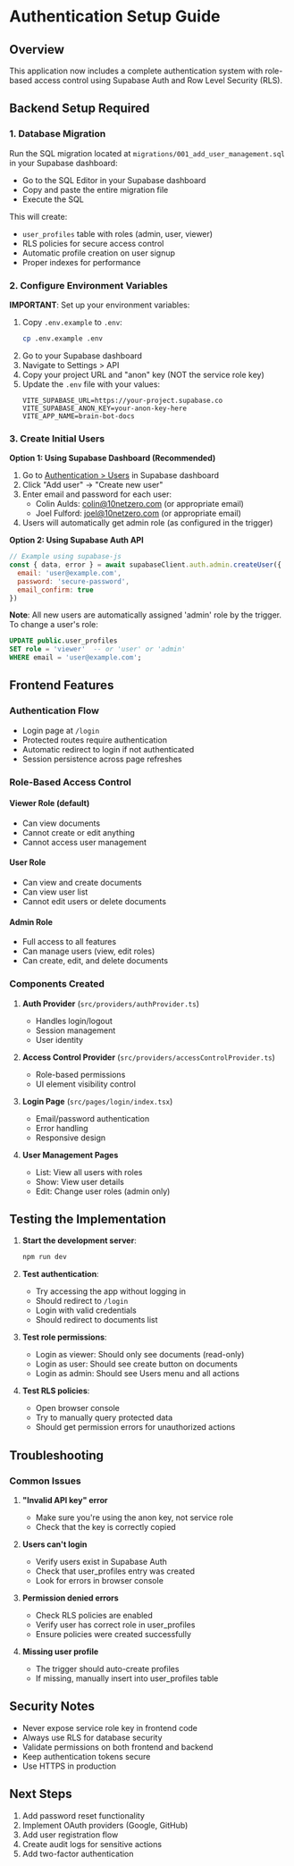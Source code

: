 # Authentication Setup Guide

## Overview
This application now includes a complete authentication system with role-based access control using Supabase Auth and Row Level Security (RLS).

## Backend Setup Required

### 1. Database Migration
Run the SQL migration located at `migrations/001_add_user_management.sql` in your Supabase dashboard:
- Go to the SQL Editor in your Supabase dashboard
- Copy and paste the entire migration file
- Execute the SQL

This will create:
- `user_profiles` table with roles (admin, user, viewer)
- RLS policies for secure access control
- Automatic profile creation on user signup
- Proper indexes for performance

### 2. Configure Environment Variables
**IMPORTANT**: Set up your environment variables:
1. Copy `.env.example` to `.env`:
   ```bash
   cp .env.example .env
   ```
2. Go to your Supabase dashboard
3. Navigate to Settings > API
4. Copy your project URL and "anon" key (NOT the service role key)
5. Update the `.env` file with your values:
   ```
   VITE_SUPABASE_URL=https://your-project.supabase.co
   VITE_SUPABASE_ANON_KEY=your-anon-key-here
   VITE_APP_NAME=brain-bot-docs
   ```

### 3. Create Initial Users

**Option 1: Using Supabase Dashboard (Recommended)**
1. Go to [Authentication > Users](https://supabase.com/dashboard/project/thnwlykidzhrsagyjncc/auth/users) in Supabase dashboard
2. Click "Add user" → "Create new user"
3. Enter email and password for each user:
   - Colin Aulds: colin@10netzero.com (or appropriate email)
   - Joel Fulford: joel@10netzero.com (or appropriate email)
4. Users will automatically get admin role (as configured in the trigger)

**Option 2: Using Supabase Auth API**
```javascript
// Example using supabase-js
const { data, error } = await supabaseClient.auth.admin.createUser({
  email: 'user@example.com',
  password: 'secure-password',
  email_confirm: true
})
```

**Note**: All new users are automatically assigned 'admin' role by the trigger. To change a user's role:
```sql
UPDATE public.user_profiles 
SET role = 'viewer'  -- or 'user' or 'admin'
WHERE email = 'user@example.com';
```

## Frontend Features

### Authentication Flow
- Login page at `/login`
- Protected routes require authentication
- Automatic redirect to login if not authenticated
- Session persistence across page refreshes

### Role-Based Access Control

#### Viewer Role (default)
- Can view documents
- Cannot create or edit anything
- Cannot access user management

#### User Role
- Can view and create documents
- Can view user list
- Cannot edit users or delete documents

#### Admin Role
- Full access to all features
- Can manage users (view, edit roles)
- Can create, edit, and delete documents

### Components Created

1. **Auth Provider** (`src/providers/authProvider.ts`)
   - Handles login/logout
   - Session management
   - User identity

2. **Access Control Provider** (`src/providers/accessControlProvider.ts`)
   - Role-based permissions
   - UI element visibility control

3. **Login Page** (`src/pages/login/index.tsx`)
   - Email/password authentication
   - Error handling
   - Responsive design

4. **User Management Pages**
   - List: View all users with roles
   - Show: View user details
   - Edit: Change user roles (admin only)

## Testing the Implementation

1. **Start the development server**:
   ```bash
   npm run dev
   ```

2. **Test authentication**:
   - Try accessing the app without logging in
   - Should redirect to `/login`
   - Login with valid credentials
   - Should redirect to documents list

3. **Test role permissions**:
   - Login as viewer: Should only see documents (read-only)
   - Login as user: Should see create button on documents
   - Login as admin: Should see Users menu and all actions

4. **Test RLS policies**:
   - Open browser console
   - Try to manually query protected data
   - Should get permission errors for unauthorized actions

## Troubleshooting

### Common Issues

1. **"Invalid API key" error**
   - Make sure you're using the anon key, not service role
   - Check that the key is correctly copied

2. **Users can't login**
   - Verify users exist in Supabase Auth
   - Check that user_profiles entry was created
   - Look for errors in browser console

3. **Permission denied errors**
   - Check RLS policies are enabled
   - Verify user has correct role in user_profiles
   - Ensure policies were created successfully

4. **Missing user profile**
   - The trigger should auto-create profiles
   - If missing, manually insert into user_profiles table

## Security Notes

- Never expose service role key in frontend code
- Always use RLS for database security
- Validate permissions on both frontend and backend
- Keep authentication tokens secure
- Use HTTPS in production

## Next Steps

1. Add password reset functionality
2. Implement OAuth providers (Google, GitHub)
3. Add user registration flow
4. Create audit logs for sensitive actions
5. Add two-factor authentication